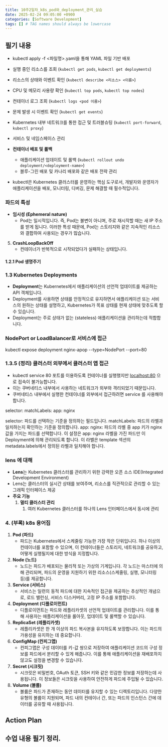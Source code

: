 ```yaml
---
title: 10주2일차_k8s_pod와_deployment_관리_실습
date: 2025-02-24 09:05:00 +0900
categories: [Software Development]
tags: [] # TAG names should always be lowercase
---
```


## 필기 내용
- kubectl apply -f <파일명>.yaml을 통해 YAML 파일 기반 배포
- 실행 중인 리소스를 조회 (`kubectl get pods`, `kubectl get deployments`)
- 리소스의 상태와 이벤트 확인 (`kubectl describe <리소스> <이름>`)
- CPU 및 메모리 사용량 확인 (`kubectl top pods`, `kubectl top nodes`)
- 컨테이너 로그 조회 (`kubectl logs <pod 이름>`)
- 문제 발생 시 이벤트 확인 (`kubectl get events`)
- Kubernetes 내부 네트워크를 통한 접근 및 트러블슈팅 (`kubectl port-forward`, `kubectl proxy`)
- 서비스 및 네임스페이스 관리
- **컨테이너 배포 및 롤백**
    - 애플리케이션 업데이트 및 롤백 (`kubectl rollout undo deployment/<deployment-name>`)
    - 블루-그린 배포 및 카나리 배포와 같은 배포 전략 관리

- kubectl은 Kubernetes 클러스터를 운영하는 핵심 도구로서, 개발자와 운영자가 애플리케이션을 배포, 모니터링, 디버깅, 문제 해결할 때 필수적입니다.
### 파드의 특성
- **임시성 (Ephemeral nature)**
    - Pod는 일시적입니다. 즉, Pod는 불변이 아니며, 주로 재시작할 때는 새 IP 주소를 받게 됩니다. 이러한 특성 때문에, Pod는 스토리지와 같은 지속적인 리소스와 결합하여 사용되는 경우가 많습니다.
5. **CrashLoopBackOff**
    - 컨테이너가 반복적으로 시작되었다가 실패하는 상태입니다.
#### 1.2.1 Pod 생명주기

### 1.3 Kubernetes Deployments

- **Deployment**는 Kubernetes에서 애플리케이션의 선언적 업데이트를 제공하는 API 객체입니다.
- Deployment를 사용하면 상태를 안정적으로 유지하면서 애플리케이션 또는 서비스의 원하는 상태를 설명하고, Kubernetes가 목표 상태를 현재 상태에 맞추도록 할 수 있습니다.
- Deployment는 주로 상태가 없는 (stateless) 애플리케이션을 관리하는데 적합합니다.
### NodePort or LoadBalancer로 서비스에 접근
kubectl expose deployment nginx-apop --type=NodePort --port=80
### 1.3.5 (정리) 클러스터 외부에서 클러스터 앱 접근

- kubectl service 80 포트를 이용하도록 컨테이너를 실행했지만 [localhost:80](http://localhost:80) 으로 접속이 불가능합니다.
- 이는 쿠버네티스 내부에서 사용하는 네트워크가 외부와 격리되었기 때문입니다.
- 쿠버네티스 내부에서 실행한 컨테이너를 외부에서 접근하려면 service 를 사용해야 합니다.

selector:
  matchLabels:
    app: nginx

selector: 파드를 선택하는 기준을 정의하는 필드입니다.
matchLabels: 파드의 라벨과 일치하는지 확인하는 기준을 정의합니다.
app: nginx: 파드의 라벨 중 app 키가 nginx 값을 가지는 파드를 선택합니다.
이 설정은 app: nginx 라벨을 가진 파드만 이 Deployment에 의해 관리되도록 합니다. 이 라벨은 template 섹션의 metadata.labels에서 정의된 라벨과 일치해야 합니다.
### lens 에 대해
- **Lens**는 Kubernetes 클러스터를 관리하기 위한 강력한 오픈 소스 IDE(Integrated Development Environment)
- Lens는 클러스터의 실시간 상태를 보여주며, 리소스를 직관적으로 관리할 수 있는 그래픽 인터페이스 제공
- **주요 기능**
    1. **멀티 클러스터 관리**
        1. 여러 Kubernetes 클러스터를 하나의 Lens 인터페이스에서 동시에 관리

### 4. (부록) k8s 용어집

1. **Pod (파드)**
    - 파드는 Kubernetes에서 스케줄링 가능한 가장 작은 단위입니다. 하나 이상의 컨테이너를 포함할 수 있으며, 이 컨테이너들은 스토리지, 네트워크를 공유하고, 어떻게 실행될지에 대한 방식을 지정합니다.
2. **Node (노드)**
    - 노드는 파드가 배포되는 물리적 또는 가상의 기계입니다. 각 노드는 마스터에 의해 관리되며, 파드의 운영을 지원하기 위한 리소스(스케줄링, 실행, 모니터링 등)를 제공합니다.
3. **Service (서비스)**
    - 서비스는 일련의 동적 파드에 대한 지속적인 접근을 제공하는 추상적인 개념으로, 로드 밸런싱, 서비스 디스커버리, 고정 IP 주소를 포함합니다.
4. **Deployment (디플로이먼트)**
    - 디플로이먼트는 파드와 레플리카셋의 선언적 업데이트를 관리합니다. 이를 통해 사용자는 애플리케이션을 롤아웃, 업데이트 및 롤백할 수 있습니다.
5. **ReplicaSet (레플리카셋)**
    - 레플리카셋은 한 개 이상의 파드 복사본을 유지하도록 보장합니다. 이는 파드의 가용성을 유지하는 데 중요합니다.
6. **ConfigMap (컨피그맵)**
    - 컨피그맵은 구성 데이터를 키-값 쌍으로 저장하여 애플리케이션 코드의 구성 정보를 파드에서 분리할 수 있게 해줍니다. 이를 통해 애플리케이션을 재배포하지 않고도 설정을 변경할 수 있습니다.
7. **Secret (시크릿)**
    - 시크릿은 비밀번호, OAuth 토큰, SSH 키와 같은 민감한 정보를 저장하는데 사용됩니다. 이 정보들은 시크릿을 사용하여 안전하게 파드에 주입될 수 있습니다.
8. **Volume (볼륨)**
    - 볼륨은 파드가 존재하는 동안 데이터를 유지할 수 있는 디렉토리입니다. 다양한 유형의 볼륨이 지원되며, 파드 내의 컨테이너 간, 또는 파드의 인스턴스 간에 데이터를 공유할 때 사용됩니다.
## Action Plan

## 수업 내용 필기 정리.

